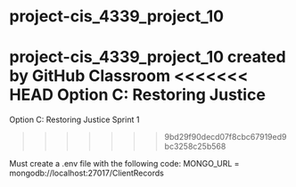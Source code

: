 # project-cis_4339_project_10
project-cis_4339_project_10 created by GitHub Classroom
<<<<<<< HEAD
Option C: Restoring Justice
=======
Option C: Restoring Justice
Sprint 1
>>>>>>> 9bd29f90decd07f8cbc67919ed9bc3258c25b568

Must create a .env file with the following code:
MONGO_URL = mongodb://localhost:27017/ClientRecords
